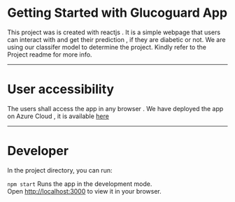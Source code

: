 # Getting Started with Glucoguard App
This project was is created with reactjs . It is a simple webpage that users can interact with and get their prediction , if they are diabetic or not. 
We are using our classifer model to determine the project. Kindly refer to the Project readme for more info. 

---
# User accessibility 

The users shall access the app in any browser . 
We have deployed the app on Azure Cloud , it is available [here]()

---
# Developer 

In the project directory, you can run:

`npm start`
Runs the app in the development mode.\
Open [http://localhost:3000](http://localhost:3000) to view it in your browser.


